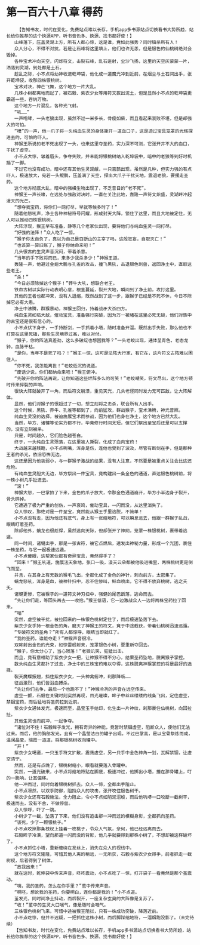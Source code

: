 # 第一百六十八章 得药
        【告知书友，时代在变化，免费站点难以长存，手机app多书源站点切换看书大势所趋，站长给你推荐的这个换源APP，听书音色多、换源、找书都好使！】
       山峰落下，压盖灵湖上方，所有人都心惊，这是谁，竟如此强势？同时镇杀所有人！
       众人分心，不得不对抗，若是让石峰将这里填上，他们也许无恙，但是银色的仙桃树绝对会毁掉。
       各种宝术冲向天空，闪烁符文，击裂石峰，乱石迸射，尘沙飞扬，这里的天空灰蒙蒙一片，洒落到灵湖，到处都是土石。
       趁乱之际，小不点将幼神收进乾坤袋，他化成一道魔光冲到近前，在烟尘与土石间出手，张开乾坤袋，收那四株银桃树。
       宝术对决，神芒飞舞，这个地方一片大乱。
       几株小树都离地而起了，被石毅、紫衣少女等用符文拔出泥土，但是显然小不点的乾坤袋更霸道一些，吞纳万物。
       这个地方一片混乱，各种光飞射。
       “吼……”
       一声咆哮，一头老狼出现，虽然不过一米多长，骨瘦如柴，而且看起来衰败不堪，但是却强大的可怕。
       “噗”的一声，他一爪子将一头纯血生灵的身体撕开一道血口子，这是透过宝具笼罩的光辉探进去的，可怕的吓人。
       神猴王所说的老不死出现了一头，也来这里夺圣药，实力深不可测，它张开并不大的血口，干扰了虚空。
       小不点大惊，皱着眉头，争夺失败，并未能将银桃树纳入乾坤袋中，暗中的老狼等到好时机插了一脚。
       不过它也没有成功，暗中还有其他生灵觊觎，一只喜鹊出现，虽然是凡种，但实力强的有点吓人，极速放大，宛若一头鲲鹏，压盖满了天空，探出大爪子干扰天地，震退老狼，要攫走圣药。
       这个地方彻底大乱，暗中的强横生物出现了，不乏昔日的“老不死”。
       神猴王一声长嚎，在远处与强敌对决时，一直在关注此地，轰隆一声符文炽盛，灵湖畔冲起漫天的光芒。
       “想夺我宝药，将你们一网打尽，早就等候多时了！”
       随着他怒吼声，净土各种神秘符号闪耀，形成封天大阵，锁住了这里，而且大地被定住，无人可以撼动四株银桃树。
       大阵浮现，猴王早有准备，静等几个老家伙出现，要将他们与纯血生灵一网打尽。
       “好强的法阵！”众人吃了一惊。
       “猴子你太自负了，真以为自己是百断山的主宰了吗，这般狂妄，自取灭亡！”
       “也该算一算旧账了，猴子你纳命来吧！”
       几头很古的生灵声音沉闷，带着杀意。
       “当年的手下败将而已，来多少我杀多少！”神猴王道。
       轰隆一声，他避过金翅大鹏与孔雀的攻击，撞飞黑犼，击退银色刺兽，返回净土中，直取这些老王。
       “杀！”
       “今日必须除掉这个猴子！”莽牛大吼，想联合老王。
       铁血古树以实际行动表明心意，根茎蔓延，裂开大地，瞬间到了净土前，攻打这里。
       其他的王者也都冲来，没有人退缩，既然战到了这一步，跟猴子已经是不死不休，今日不除掉它必有大患。
       净土中沸腾，群猴暴动，神猴王回归，持着战矛大杀四方。
       纯血生灵如临大敌，催动宝具，准备强行突破，因为万一被堵在这里必死无疑，他们对族中的古宝还是很有信心的。
       小不点伏下身子，一手持断剑，一手抓着小塔，随时准备开溜。既然出手失败，那么他也不打算在这里死磕，那些生灵境界过高，难以对付。
       “猴子，你的阵法真差劲，这么多破绽也想困我等？”一头老蛟出现，通体呈青色，老态龙钟，血脉干枯。
       “是你，当年不是死了吗？！”猴王一惊，这可是法阵大行家，有它在，这片符文古阵难以困住人。
       “你不死，我怎能离世！”老蛟低沉的说道。
       “废话少说，你们都纳命来吧！”猴王俯冲。
       “先破开你的阵法再说，让你知道这些烂阵多么的可笑！”老蛟嘲笑，符文尽出，这个地方顿时传来碎裂的声响。
       很快大阵就破开了一角，而后符文崩溃，重见天光，几头老怪同时发力无可匹敌，让大阵解体。
       显然，他们对猴子的恨超过了一切，想立刻将之击杀，联合所有人出手。
       这个时候，黑犼、莽牛、孔雀等都到了，向前猛攻，群战猴子，宝术沸腾，神光普照。
       纯血生灵没的选择，被迫施展宝术而参战，因为他们也身在净土，这个地方已然大乱。
       当然，毕方、诸犍等论实力都不行，毕竟修行时间太短，但它们祭出至宝后还是可以支撑的，没有立刻被杀。
       只是，时间越久，它们脸色越苍白。
       终于，一头纯血生灵殒落，在这里被人撕裂，化成了血肉宝药！
       大战越来越残酷，小不点咧嘴，浑身是伤，连他也受到了波及，尽管有断剑在手，但是那种王者的杀光，依旧恐怖无边。
       这还是因为他装弱小，与一群猴子激战的结果，没有人注意，不然要是被重点关注会比这还危险。
       有纯血生灵胆大无边，毕方祭出一件宝具，竟构建出一条金色的通道，直达银色桃树前，将一株小树几乎扯进去。
       “滚！”
       神猴大怒，一巴掌拍了下来，金色的爪子放大，令那金色通道崩开，毕方小半边身子裂开，骨头碎掉。
       它遭遇了极为严重的创伤，一声哀鸣，催动宝具，一闪而没，从这里消失了。
       众人惊叹，那绝对是一件至宝，竟然能从猴王手里逃脱，不简单！
       小不点没有走，因为他还有底气，身上有一张缩地符，可以瞬息远去，他跟一群猴子乱战，眼睛盯着圣药。
       除却他外，螭龙也很彪悍，虽然逃向天际，但却张开了神网，笼罩一株银桃树，裹带着逃遁。
       同一时间，诸犍出手，那是一张古符，被它点燃后，透发出神秘力量，形成一个光团，裹住一株圣药，与它一起极速远遁。
       小不点傻眼，这帮家伙都有奇异宝具，竟然得手了？
       “回来！”猴王吼道，施展法天象地，张口一吸，漫天云朵都被他吸进嘴里，两株桃树更是倒飞而至。
       并且，在其身上有无数的猴毛飞出，全都化成了金色的神针，刺向前方，太密集了。
       螭龙怒吼，浑身是血，被神针扫中，忍不住惨叫，鲜血喷出，它不得不放弃桃树，逃之夭夭。
       诸犍更惨，它被猴子的一道符文神刃扫中，强健的尾巴断落，逃命而去。
       “先让你们走，等回头再去一一收拾。”猴王低语，它一边激战众人一边将两株宝药拉了回来。
       “嗡”
       突然，虚空被干扰，被拉回来的一株银色桃树定住了，而后极速坠落下去。
       紫衣少女手持一根金色的角，磨灭了神猴王的符文，竟于中途截获，带着仙桃树迅速远遁。
       “专破符文的圣角？”所有人都惊呼，眼睛当即就红了。
       “我的圣药，谁能夺走？”神猴声音很冷。
       双眸射出金色的光束，如惊雷般射来，笼罩银色小树，要重新夺回去。
       “猴子，你太分心了，当心殒落！”老狼讥笑，狂猛出击。
       而且，竟有意相助了紫衣少女一把，让神猴不得不分心，结果圣药坠地，脱离猴子掌控。
       数头纯血生灵都扑了过去，净土中的三株宝药难以夺得，这株脱离神猴掌控的将是最好的选择。
       裂天魔蝶振翅，挡住紫衣少女，一头神禽俯冲，刹那降临……
       征战激烈，他们皆浴血搏杀。
       “先让你们去争，最后一个也跑不了！”神猴冷冽的声音在远空传来。
       虚空一颤，石毅在关键时刻突然再现，目光璀璨，眸子中丝丝缕缕的线条飞出，定住虚空，禁锢宝药，而后猛地将圣药拉到近前。
       紫衣少女通体发光，极速而至，晶莹玉手结印，化生出一片神纹，刹那裹住仙桃树，向回拉扯。
       其他生灵也向前冲，一起争夺。
       “诸位对不住！石毅眸子发光，拥有奇异的神能，竟暂时禁锢虚空，阻断众人，使他们无法过来。而后，他的胸部发光，且有一个晶莹洁白的罐子出现，不过巴掌高，是以宝骨祭炼而成，温润晶莹，瑞霞一道道，将那银桃树收向罐中。
       “开！”
       紫衣少女喝道，一只玉手符文扩散，震荡虚空，另一只手中金色神角一划，瓦解禁锢，让虚空清宁。
       然而，还是有点晚了，银桃树缩小，眼看就要落入骨罐中。
       突然，一道光破来，小不点将缩地符贴在脚底，极速冲过，他掷出小塔，撞在那骨罐上，叮的一脆响，让其偏移。
       他一冲而过，同时向着银桃树抓去。众人一惊，全都出手阻止。
       小不点凛然，以双手防御，阻挡众人的攻击，张开咬住银色树干。
       紫衣少女还有石毅施法，全力阻止，令小不点如陷泥沼般，而后他吭哧一口咬断一截树干，极速而去，没有不舍，不做停留。
       众人惊呼，吓了一跳。
       小树少了一截，坠落了下来，他们没有追击那一冲而过的模糊身影，全都抓向圣药。
       “该死，少了一颗银桃子。”
       小不点咬掉那条枝杈上挂着一枚桃子，令众人气氛，奈何，他已经远离而去。
       石毅眸子冷漠，望向那道一闪而没的背影，他几乎就要得到那株小树了，不想却被这样破坏了。
       小不点抓住小塔，重新缠绕在发丝上，消失在众人的视线中。
       这个地方符文隆隆，可惜其他人离的稍远，一无所获，石毅与紫衣少女得手，前者抓走一截树杈，后者得到了树体。
       “放我出来！”
       就在这时，乾坤袋中传来声音，咚咚震动，小不点吃了一惊，打开袋子一看竟然是那个茧震动。
       “咦，我的圣药，怎么在你手里？”茧中传来声音。
       “啊呸，想讹我的圣药，你要明白，连你都是我的！”小不点道。
       茧发光，同时间净土抖动，而后裂开，一座复杂玄奥的大阵像是复苏了。
       “收！”茧中的生灵大口喘气，像是随时会咽气。
       三株银色桃树飞来，可惜中途被猴王阻拦，只有一株成功突破，降落近前。
       小不点吃惊，但并不迟疑，一把抓住这株小树，而后脚踩缩地符，一溜烟跑没影了。（未完待续）
       【告知书友，时代在变化，免费站点难以长存，手机app多书源站点切换看书大势所趋，站长给你推荐的这个换源APP，听书音色多、换源、找书都好使！】